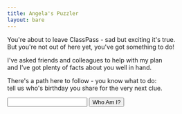 ```yaml
---
title: Angela's Puzzler
layout: bare
---
```


You're about to leave ClassPass - sad but exciting it's true.<br>
But you're not out of here yet, you've got something to do!

I've asked friends and colleagues to help with my plan<br>
and I've got plenty of facts about you well in hand.

There's a path here to follow - you know what to do:<br>
tell us who's birthday you share for the very next clue.

<input id="guess" name="guess" />
<input type="button" value="Who Am I?" onclick="window.open('/puzzle/angela/' + document.getElementById('guess').value)" />
